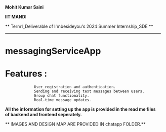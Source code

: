  **Mohit Kumar Saini** 
 
 **IIT MANDI**
 
** Term1_Deliverable of I'mbesideyou's 2024 Summer Internship_SDE **

----------------------------------------------------------------------------------------------------------------

# messagingServiceApp
# Features : 
                 User registration and authentication.
                 Sending and receiving text messages between users.
                 Group chat functionality.
                 Real-time message updates.
                 
**All the information for setting up the app is provided in the read me files of backend and frontend seperately.**

** IMAGES AND DESIGN MAP ARE PROVIDED IN chatapp FOLDER.**

